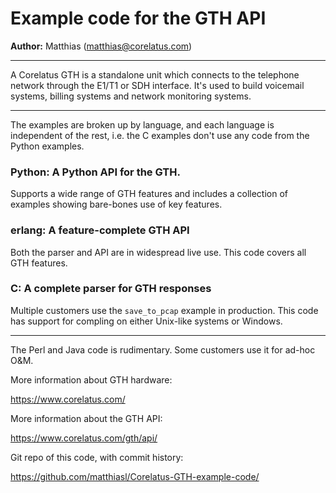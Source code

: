 # Example code for the GTH API
**Author:** Matthias (matthias@corelatus.com)

---

A Corelatus GTH is a standalone unit which connects to the telephone
network through the E1/T1 or SDH interface. It's used to build
voicemail systems, billing systems and network monitoring systems.

---

The examples are broken up by language, and each language is
independent of the rest, i.e. the C examples don't use any code from
the Python examples.

### Python: A Python API for the GTH.

Supports a wide range of GTH features and includes a collection of
examples showing bare-bones use of key features.

### erlang: A feature-complete GTH API

Both the parser and API are in widespread live use. This code covers
all GTH features.

### C: A complete parser for GTH responses

Multiple customers use the `save_to_pcap` example in production. This
code has support for compling on either Unix-like systems or Windows.

---

The Perl and Java code is rudimentary. Some customers use it for ad-hoc O&M.

More information about GTH hardware:

https://www.corelatus.com/

More information about the GTH API:

https://www.corelatus.com/gth/api/

Git repo of this code, with commit history:

https://github.com/matthiasl/Corelatus-GTH-example-code/

